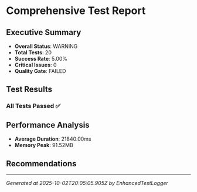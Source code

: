 # Comprehensive Test Report

## Executive Summary
- **Overall Status**: WARNING
- **Total Tests**: 20
- **Success Rate**: 5.00%
- **Critical Issues**: 0
- **Quality Gate**: FAILED

## Test Results
### All Tests Passed ✅

## Performance Analysis
- **Average Duration**: 21840.00ms
- **Memory Peak**: 91.52MB

## Recommendations


---
*Generated at 2025-10-02T20:05:05.905Z by EnhancedTestLogger*